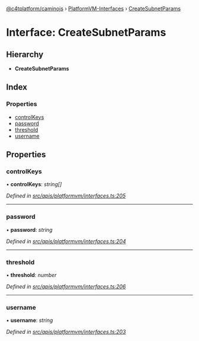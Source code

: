 [@c4tplatform/caminojs](../api.md) › [PlatformVM-Interfaces](../modules/platformvm_interfaces.md) › [CreateSubnetParams](platformvm_interfaces.createsubnetparams.md)

# Interface: CreateSubnetParams

## Hierarchy

* **CreateSubnetParams**

## Index

### Properties

* [controlKeys](platformvm_interfaces.createsubnetparams.md#controlkeys)
* [password](platformvm_interfaces.createsubnetparams.md#password)
* [threshold](platformvm_interfaces.createsubnetparams.md#threshold)
* [username](platformvm_interfaces.createsubnetparams.md#username)

## Properties

###  controlKeys

• **controlKeys**: *string[]*

*Defined in [src/apis/platformvm/interfaces.ts:205](https://github.com/chain4travel/caminojs/blob/ac57b5af/src/apis/platformvm/interfaces.ts#L205)*

___

###  password

• **password**: *string*

*Defined in [src/apis/platformvm/interfaces.ts:204](https://github.com/chain4travel/caminojs/blob/ac57b5af/src/apis/platformvm/interfaces.ts#L204)*

___

###  threshold

• **threshold**: *number*

*Defined in [src/apis/platformvm/interfaces.ts:206](https://github.com/chain4travel/caminojs/blob/ac57b5af/src/apis/platformvm/interfaces.ts#L206)*

___

###  username

• **username**: *string*

*Defined in [src/apis/platformvm/interfaces.ts:203](https://github.com/chain4travel/caminojs/blob/ac57b5af/src/apis/platformvm/interfaces.ts#L203)*
